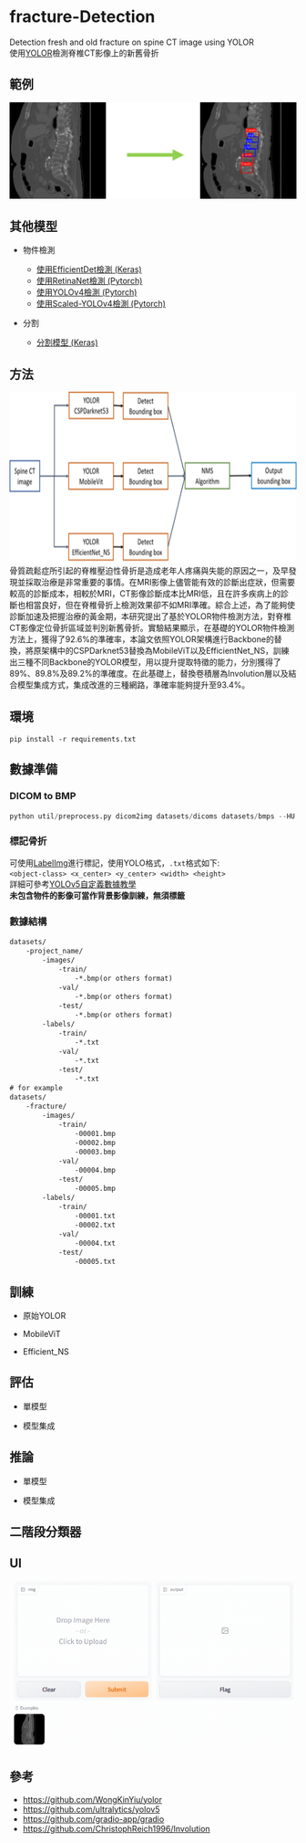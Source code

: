 # fracture-Detection
 Detection fresh and old fracture on spine CT image using YOLOR  
 使用[YOLOR](https://github.com/WongKinYiu/yolor)檢測脊椎CT影像上的新舊骨折  

## 範例
![Example](https://github.com/qpal147147/fracture-Detection/blob/main/example/example.png)

## 其他模型
* 物件檢測
  * [使用EfficientDet檢測 (Keras)](https://github.com/qpal147147/fracture-Detection/tree/main/efficientDet)
  * [使用RetinaNet檢測 (Pytorch)](https://github.com/qpal147147/fracture-Detection/tree/main/retinaNet)
  * [使用YOLOv4檢測 (Pytorch)](https://github.com/qpal147147/fracture-Detection/tree/main/yolov4)
  * [使用Scaled-YOLOv4檢測 (Pytorch)](https://github.com/qpal147147/fracture-Detection/tree/main/scaled-yolov4)
 
* 分割
  * [分割模型 (Keras)](https://github.com/qpal147147/fracture-Detection/tree/main/segmentation)

## 方法
<img src="https://github.com/qpal147147/fracture-Detection/blob/main/example/System%20flow.png" height="300">
骨質疏鬆症所引起的脊椎壓迫性骨折是造成老年人疼痛與失能的原因之一，及早發現並採取治療是非常重要的事情。在MRI影像上儘管能有效的診斷出症狀，但需要較高的診斷成本，相較於MRI，CT影像診斷成本比MRI低，且在許多疾病上的診斷也相當良好，但在脊椎骨折上檢測效果卻不如MRI準確。綜合上述，為了能夠使診斷加速及把握治療的黃金期，本研究提出了基於YOLOR物件檢測方法，對脊椎CT影像定位骨折區域並判別新舊骨折。實驗結果顯示，在基礎的YOLOR物件檢測方法上，獲得了92.6%的準確率，本論文依照YOLOR架構進行Backbone的替換，將原架構中的CSPDarknet53替換為MobileViT以及EfficientNet_NS，訓練出三種不同Backbone的YOLOR模型，用以提升提取特徵的能力，分別獲得了89%、89.8%及89.2%的準確度。在此基礎上，替換卷積層為Involution層以及結合模型集成方式，集成改進的三種網路，準確率能夠提升至93.4%。

## 環境
``` shell
pip install -r requirements.txt
```

## 數據準備
### DICOM to BMP
``` python
python util/preprocess.py dicom2img datasets/dicoms datasets/bmps --HU
```

### 標記骨折
可使用[LabelImg](https://github.com/heartexlabs/labelImg)進行標記，使用YOLO格式，`.txt`格式如下:  
`<object-class> <x_center> <y_center> <width> <height>`  
詳細可參考[YOLOv5自定義數據教學](https://docs.ultralytics.com/tutorials/train-custom-datasets/)  
 **未包含物件的影像可當作背景影像訓練，無須標籤**

### 數據結構
    datasets/
        -project_name/
            -images/
                -train/
                    -*.bmp(or others format)
                -val/
                    -*.bmp(or others format)
                -test/
                    -*.bmp(or others format)
            -labels/
                -train/
                    -*.txt
                -val/
                    -*.txt
                -test/
                    -*.txt
    # for example
    datasets/
        -fracture/
            -images/
                -train/
                    -00001.bmp
                    -00002.bmp
                    -00003.bmp
                -val/
                    -00004.bmp
                -test/
                    -00005.bmp
            -labels/
                -train/
                    -00001.txt
                    -00002.txt
                -val/
                    -00004.txt
                -test/
                    -00005.txt

## 訓練
* 原始YOLOR

* MobileViT

* Efficient_NS

## 評估
* 單模型

* 模型集成

## 推論
* 單模型

* 模型集成

## 二階段分類器

## UI
![UI](https://github.com/qpal147147/fracture-Detection/blob/main/example/ui.gif)

## 參考
 * https://github.com/WongKinYiu/yolor
 * https://github.com/ultralytics/yolov5
 * https://github.com/gradio-app/gradio
 * https://github.com/ChristophReich1996/Involution
